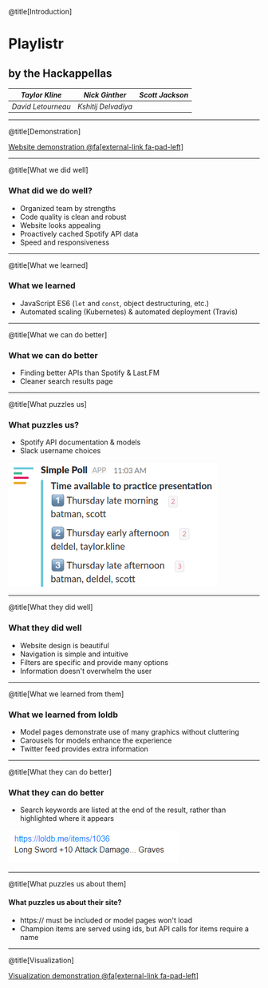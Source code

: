 @title[Introduction]

# <span class='gold'> Playlistr </span>

## by the Hackappellas

|  *Taylor Kline*  |   *Nick Ginther*  | *Scott Jackson* |
|:---------------:|:------------------:|:---------------:|
| *David Letourneau* | *Kshitij Delvadiya* |

---

@title[Demonstration]

[Website demonstration @fa[external-link fa-pad-left]](http://hackappellas.me/)

---

@title[What we did well]

### What did we do well?

- Organized team by strengths
- Code quality is clean and robust
- Website looks appealing
- Proactively cached Spotify API data
- Speed and responsiveness

---

@title[What we learned]

### What we learned

- JavaScript ES6 (`let` and `const`, object destructuring, etc.)
- Automated scaling (Kubernetes) & automated deployment (Travis)

---

@title[What we can do better]

### What we can do better

- Finding better APIs than Spotify & Last.FM
- Cleaner search results page

---

@title[What puzzles us]

### What puzzles us?

- Spotify API documentation & models
- Slack username choices

![slack](pitch/slack.png)

---

@title[What they did well]

### What they did well

- Website design is beautiful
- Navigation is simple and intuitive
- Filters are specific and provide many options
- Information doesn't overwhelm the user

---

@title[What we learned from them]

### What we learned from loldb

- Model pages demonstrate use of many graphics without cluttering
- Carousels for models enhance the experience
- Twitter feed provides extra information

---

@title[What they can do better]

### What they can do better

- Search keywords are listed at the end of the result, rather than highlighted where it appears

![loldb](pitch/loldb.png)

---

@title[What puzzles us about them]

#### What puzzles us about their site?

- https:// must be included or model pages won't load
- Champion items are served using ids, but API calls for items require a name

---

@title[Visualization]

[Visualization demonstration @fa[external-link fa-pad-left]](http://hackappellas.me/visualization)